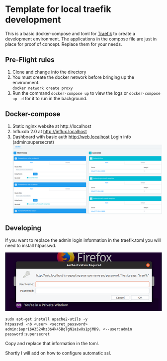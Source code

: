 # Template for local traefik development
This is a basic docker-compose and toml for [Traefik](https://docs.traefik.io/) to create a development environment. The applications in the compose file are just in place for proof of concept.  Replace them for your needs.

## Pre-Flight rules
1. Clone and change into the directory
2. You must create the docker network before bringing up the environment.  
`docker network create proxy`
3. Run the command `docker-compose up` to view the logs or `docker-compose up -d` for it to run in the background.

## Docker-compose
1. Static nginx website at http://localhost
2. Influxdb 2.0 at http://influx.localhost
3. Dashboard with basic auth http://web.localhost  Login info (admin:supersecret)
![dashboard](./assets/dashboard.png)
## Developing
If you want to replace the admin login information in the traefik.toml you will need to install htpasswd.  

![basic-auth](./assets/basicauth.png)

```
sudo apt-get install apache2-utils -y
htpasswd -nb <user> <secret_password>
admin:$apr1$A3524hz3$4k45BqlgN1aiwOs1pjMD9. <--user:admin password:supersecret
```
Copy and replace that information in the toml.  

Shortly I will add on how to configure automatic ssl.  